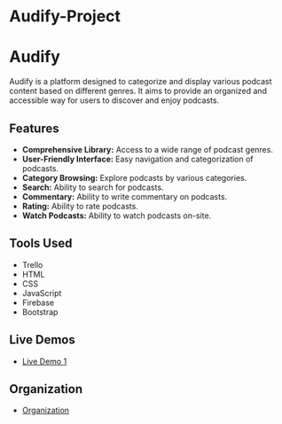 # Audify-Project

# Audify

Audify is a platform designed to categorize and display various podcast content based on different genres. It aims to provide an organized and accessible way for users to discover and enjoy podcasts.

## Features

- **Comprehensive Library:** Access to a wide range of podcast genres.
- **User-Friendly Interface:** Easy navigation and categorization of podcasts.
- **Category Browsing:** Explore podcasts by various categories.
- **Search:** Ability to search for podcasts.
- **Commentary:** Ability to write commentary on podcasts.
- **Rating:** Ability to rate podcasts.
- **Watch Podcasts:** Ability to watch podcasts on-site.


## Tools Used

- Trello
- HTML
- CSS
- JavaScript
- Firebase
- Bootstrap

## Live Demos

- [Live Demo 1]()

## Organization 

- [Organization](https://github.com/AbedAlmajed/Audify-Project.git)

